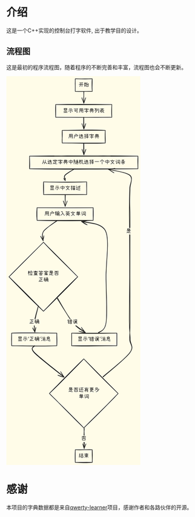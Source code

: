 # 介绍

这是一个C++实现的控制台打字软件, 出于教学目的设计。

## 流程图

这是最初的程序流程图，随着程序的不断完善和丰富，流程图也会不断更新。

![typeApp流程图](./assets/typeApp.png)


# 感谢

本项目的字典数据都是来自[qwerty-learner](https://github.com/RealKai42/qwerty-learner)项目，感谢作者和各路伙伴的开源。